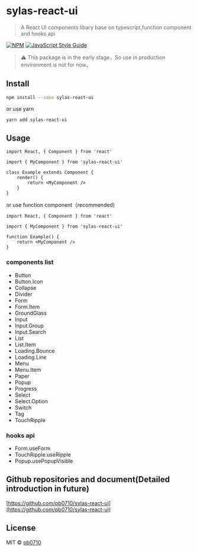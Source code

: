# sylas-react-ui

> A React UI components libary base on typescript,function component and hooks api

[![NPM](https://img.shields.io/npm/v/sylas-react-ui.svg)](https://www.npmjs.com/package/sylas-react-ui) [![JavaScript Style Guide](https://img.shields.io/badge/code_style-standard-brightgreen.svg)](https://standardjs.com)

> ⚠️ This package is in the early stage，So use in production environment is not for now。

## Install

```bash
npm install --save sylas-react-ui
```

or use yarn

```bash
yarn add sylas-react-ui
```

## Usage

```tsx
import React, { Component } from 'react'

import { MyComponent } from 'sylas-react-ui'

class Example extends Component {
	render() {
		return <MyComponent />
	}
}
```

or use function component（recommended)

```tsx
import React, { Component } from 'react'

import { MyComponent } from 'sylas-react-ui'

function Example() {
	return <MyComponent />
}
```

### components list

- Button
- Button.Icon
- Collapse
- Divider
- Form
- Form.Item
- GroundGlass
- Input
- Input.Group
- Input.Search
- List
- List.Item
- Loading.Bounce
- Loading.Line
- Menu
- Menu.Item
- Paper
- Popup
- Progress
- Select
- Select.Option
- Switch
- Tag
- TouchRipple

### hooks api

- Form.useForm
- TouchRipple.useRipple
- Popup.usePopupVisible

## Github repositories and document(Detailed introduction in future)

[https://github.com/pb0710/sylas-react-ui](https://github.com/pb0710/sylas-react-ui)

## License

MIT © [pb0710](https://github.com/pb0710)
